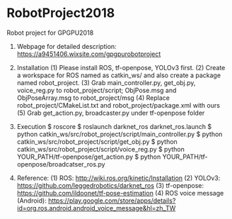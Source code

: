 # RobotProject2018
Robot project for GPGPU2018

1. Webpage for detailed description:
   https://a9451406.wixsite.com/gpgpurobotproject

2. Installation
   (1) Please install ROS, tf-openpose, YOLOv3 first.
   (2) Create a workspace for ROS named as catkin_ws/ and also create a package named robot_project.
   (3) Grab main_controller.py, get_obj.py, voice_reg.py to robot_project/script; ObjPose.msg and ObjPoseArray.msg to robot_project/msg
   (4) Replace robot_project/CMakeList.txt and robot_project/package.xml with ours
   (5) Grab get_action.py, broadcaster.py under tf-openpose folder
  
3. Execution
   $ roscore
   $ roslaunch darknet_ros darknet_ros.launch
   $ python catkin_ws/src/robot_project/script/main_controller.py
   $ python catkin_ws/src/robot_project/script/get_obj.py
   $ python catkin_ws/src/robot_project/script/voice_reg.py
   $ python YOUR_PATH/tf-openpose/get_action.py
   $ python YOUR_PATH/tf-openpose/broadcatser_ros.py
  
4. Reference:
   (1) ROS: http://wiki.ros.org/kinetic/Installation
   (2) YOLOv3: https://github.com/leggedrobotics/darknet_ros
   (3) tf-openpose: https://github.com/ildoonet/tf-pose-estimation
   (4) ROS voice message (Android): https://play.google.com/store/apps/details?id=org.ros.android.android_voice_message&hl=zh_TW
